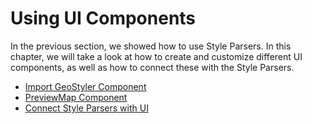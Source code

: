 # Using UI Components

In the previous section, we showed how to use Style Parsers. In this chapter, we will take a look at how to create and customize
different UI components, as well as how to connect these with the Style Parsers.

- [Import GeoStyler Component](./geostyler-component)
- [PreviewMap Component](./preview)
- [Connect Style Parsers with UI](./parser-to-ui)
